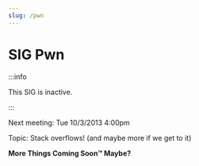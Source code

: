 ```yaml
---
slug: /pwn
---
```


# SIG Pwn

:::info

This SIG is inactive.

:::

Next meeting: Tue 10/3/2013 4:00pm

Topic: Stack overflows! (and maybe more if we get to it)

**More Things Coming Soon™ Maybe?**
